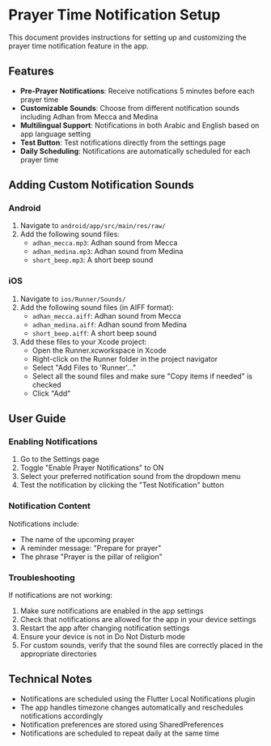 # Prayer Time Notification Setup

This document provides instructions for setting up and customizing the prayer time notification feature in the app.

## Features

- **Pre-Prayer Notifications**: Receive notifications 5 minutes before each prayer time
- **Customizable Sounds**: Choose from different notification sounds including Adhan from Mecca and Medina
- **Multilingual Support**: Notifications in both Arabic and English based on app language setting
- **Test Button**: Test notifications directly from the settings page
- **Daily Scheduling**: Notifications are automatically scheduled for each prayer time

## Adding Custom Notification Sounds

### Android

1. Navigate to `android/app/src/main/res/raw/`
2. Add the following sound files:
   - `adhan_mecca.mp3`: Adhan sound from Mecca
   - `adhan_medina.mp3`: Adhan sound from Medina
   - `short_beep.mp3`: A short beep sound

### iOS

1. Navigate to `ios/Runner/Sounds/`
2. Add the following sound files (in AIFF format):
   - `adhan_mecca.aiff`: Adhan sound from Mecca
   - `adhan_medina.aiff`: Adhan sound from Medina
   - `short_beep.aiff`: A short beep sound
3. Add these files to your Xcode project:
   - Open the Runner.xcworkspace in Xcode
   - Right-click on the Runner folder in the project navigator
   - Select "Add Files to 'Runner'..."
   - Select all the sound files and make sure "Copy items if needed" is checked
   - Click "Add"

## User Guide

### Enabling Notifications

1. Go to the Settings page
2. Toggle "Enable Prayer Notifications" to ON
3. Select your preferred notification sound from the dropdown menu
4. Test the notification by clicking the "Test Notification" button

### Notification Content

Notifications include:
- The name of the upcoming prayer
- A reminder message: "Prepare for prayer"
- The phrase "Prayer is the pillar of religion"

### Troubleshooting

If notifications are not working:

1. Make sure notifications are enabled in the app settings
2. Check that notifications are allowed for the app in your device settings
3. Restart the app after changing notification settings
4. Ensure your device is not in Do Not Disturb mode
5. For custom sounds, verify that the sound files are correctly placed in the appropriate directories

## Technical Notes

- Notifications are scheduled using the Flutter Local Notifications plugin
- The app handles timezone changes automatically and reschedules notifications accordingly
- Notification preferences are stored using SharedPreferences
- Notifications are scheduled to repeat daily at the same time
